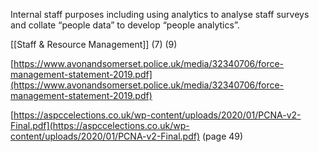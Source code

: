  Internal staff purposes including using analytics to analyse staff surveys and collate “people data” to develop “people analytics”.

[[Staff & Resource Management]] (7) (9)

[https://www.avonandsomerset.police.uk/media/32340706/force-management-statement-2019.pdf](https://www.avonandsomerset.police.uk/media/32340706/force-management-statement-2019.pdf)

           

[https://aspccelections.co.uk/wp-content/uploads/2020/01/PCNA-v2-Final.pdf](https://aspccelections.co.uk/wp-content/uploads/2020/01/PCNA-v2-Final.pdf) (page 49)
		   